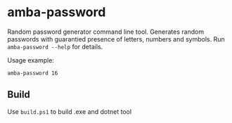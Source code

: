 # amba-password
Random password generator command line tool.
Generates random passwords with guarantied presence of letters, numbers and symbols.
Run `amba-password --help` for details.

Usage example:

```
amba-password 16
```


## Build

Use `build.ps1` to build .exe and dotnet tool